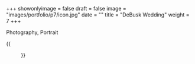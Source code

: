 +++
showonlyimage = false
draft = false
image = "images/portfolio/p7/icon.jpg"
date = ""
title = "DeBusk Wedding"
weight = 7
+++

Photography, Portrait
<!--more-->
{{<figure src="/images/portfolio/p7/icon.jpg">}}
